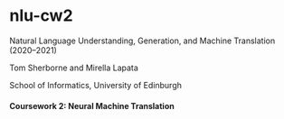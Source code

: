 # nlu-cw2
Natural Language Understanding, Generation, and Machine Translation (2020–2021)

Tom Sherborne and Mirella Lapata

School of Informatics, University of Edinburgh

####  Coursework 2: Neural Machine Translation

